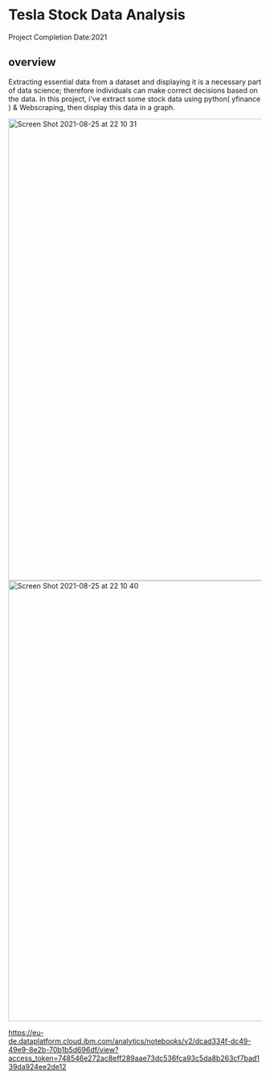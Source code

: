 
# Tesla Stock Data Analysis
Project Completion Date:2021

## overview

Extracting essential data from a dataset and displaying it is a necessary part of data science; therefore individuals can make correct decisions based on the data. In this project, i've extract some stock data using python( yfinance ) & Webscraping, then display this data in a graph.



<img width="919" alt="Screen Shot 2021-08-25 at 22 10 31" src="https://user-images.githubusercontent.com/87137785/130851111-9cbeca8a-d674-43be-92f8-fbeec5010b04.png">
<img width="877" alt="Screen Shot 2021-08-25 at 22 10 40" src="https://user-images.githubusercontent.com/87137785/130851126-7961f395-87d2-4e89-855c-b7fed2b908b4.png">





https://eu-de.dataplatform.cloud.ibm.com/analytics/notebooks/v2/dcad334f-dc49-49e9-8e2b-70b1b5d696df/view?access_token=748546e272ac8eff289aae73dc536fca93c5da8b263cf7bad139da924ee2de12
